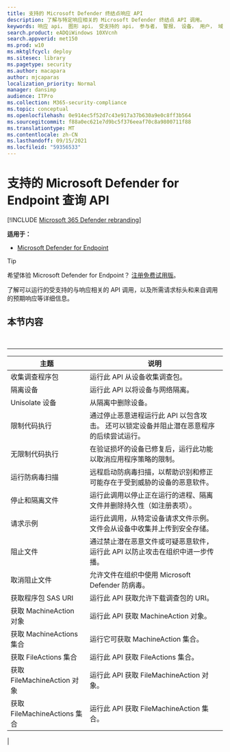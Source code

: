 ```yaml
---
title: 支持的 Microsoft Defender 终结点响应 API
description: 了解与特定响应相关的 Microsoft Defender 终结点 API 调用。
keywords: 响应 api， 图形 api， 受支持的 api， 参与者， 警报， 设备， 用户， 域， ip， 文件
search.product: eADQiWindows 10XVcnh
search.appverid: met150
ms.prod: w10
ms.mktglfcycl: deploy
ms.sitesec: library
ms.pagetype: security
ms.author: macapara
author: mjcaparas
localization_priority: Normal
manager: dansimp
audience: ITPro
ms.collection: M365-security-compliance
ms.topic: conceptual
ms.openlocfilehash: 0e914ec5f52d7c43e917a37b630a9e0c8ff3b564
ms.sourcegitcommit: f88a0ec621e7d9bc5f376eeaf70c8a9800711f88
ms.translationtype: MT
ms.contentlocale: zh-CN
ms.lasthandoff: 09/15/2021
ms.locfileid: "59356533"
---
```

# <a name="supported-microsoft-defender-for-endpoint-query-apis"></a>支持的 Microsoft Defender for Endpoint 查询 API

[!INCLUDE [Microsoft 365 Defender rebranding](../../includes/microsoft-defender.md)]


**适用于：**
- [Microsoft Defender for Endpoint](https://go.microsoft.com/fwlink/p/?linkid=2154037)

> [!TIP]
> 希望体验 Microsoft Defender for Endpoint？ [注册免费试用版](https://signup.microsoft.com/create-account/signup?products=7f379fee-c4f9-4278-b0a1-e4c8c2fcdf7e&ru=https://aka.ms/MDEp2OpenTrial?ocid=docs-wdatp-supported-response-apis-abovefoldlink)。

了解可以运行的受支持的与响应相关的 API 调用，以及所需请求标头和来自调用的预期响应等详细信息。

## <a name="in-this-section"></a>本节内容

<br>

****

|主题|说明|
|---|---|
|收集调查程序包|运行此 API 从设备收集调查包。|
|隔离设备|运行此 API 以将设备与网络隔离。|
|Unisolate 设备|从隔离中删除设备。|
|限制代码执行|通过停止恶意进程运行此 API 以包含攻击。 还可以锁定设备并阻止潜在恶意程序的后续尝试运行。|
|无限制代码执行|在验证损坏的设备已修复后，运行此功能以取消应用程序策略的限制。|
|运行防病毒扫描|远程启动防病毒扫描，以帮助识别和修正可能存在于受到威胁的设备的恶意软件。|
|停止和隔离文件|运行此调用以停止正在运行的进程、隔离文件并删除持久性（如注册表项）。|
|请求示例|运行此调用，从特定设备请求文件示例。 文件会从设备中收集并上传到安全存储。|
|阻止文件|通过禁止潜在恶意文件或可疑恶意软件，运行此 API 以防止攻击在组织中进一步传播。|
|取消阻止文件|允许文件在组织中使用 Microsoft Defender 防病毒。|
|获取程序包 SAS URI|运行此 API 获取允许下载调查包的 URI。|
|获取 MachineAction 对象|运行此 API 获取 MachineAction 对象。|
|获取 MachineActions 集合|运行它可获取 MachineAction 集合。|
|获取 FileActions 集合|运行此 API 获取 FileActions 集合。|
|获取 FileMachineAction 对象|运行此 API 获取 FileMachineAction 对象。|
|获取 FileMachineActions 集合|运行此 API 获取 FileMachineAction 集合。|
|
